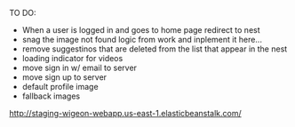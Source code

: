 TO DO: 

* When a user is logged in and goes to home page redirect to nest
* snag the image not found logic from work and inplement it here...
* remove suggestinos that are deleted from the list that appear in the nest
* loading indicator for videos
* move sign in w/ email to server
* move sign up to server
* default profile image
* fallback images

http://staging-wigeon-webapp.us-east-1.elasticbeanstalk.com/
